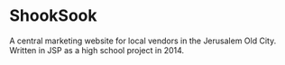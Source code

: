 # ShookSook
A central marketing website for local vendors in the Jerusalem Old City. Written in JSP as a high school project in 2014.
